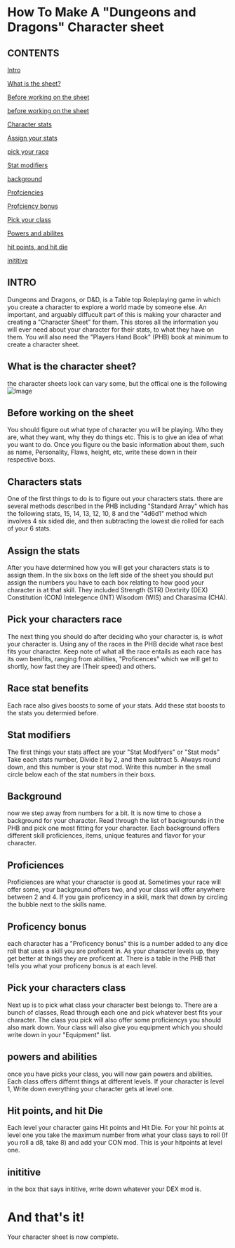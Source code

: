 # How To Make A "Dungeons and Dragons" Character sheet

## CONTENTS
[Intro](https://github.com/Auleis/Project/blob/WIP/index.md#INTRO)

[What is the sheet?](https://github.com/Auleis/Project/blob/WIP/index.md#What-is-the-character-sheet?)

[Before working on the sheet](https://github.com/Auleis/Project/blob/WIP/index.md#before-working-on-the-sheet)

[before working on the sheet](https://github.com/Auleis/Project/blob/WIP/index.md#before-working-on-the-sheet)

[Character stats](https://github.com/Auleis/Project/blob/WIP/index.md#Character-stats)

[Assign your stats](https://github.com/Auleis/Project/blob/WIP/index.md#Assign-the-stats)

[pick your race](https://github.com/Auleis/Project/blob/WIP/index.md#Pick-your-characters-race)

[Stat modifiers](https://github.com/Auleis/Project/blob/WIP/index.md#Stat-modifiers)

[background](https://github.com/Auleis/Project/blob/WIP/index.md#Background)

[Profciencies](https://github.com/Auleis/Project/blob/WIP/index.md#Proficiences)

[Profciency bonus](https://github.com/Auleis/Project/blob/WIP/index.md#Profciency-bonus)

[Pick your class](https://github.com/Auleis/Project/blob/WIP/index.md#Pick-your-characters-class)

[Powers and abilites](https://github.com/Auleis/Project/blob/WIP/index.md#Powers-and-abilities)

[hit points, and hit die](https://github.com/Auleis/Project/blob/WIP/index.md#Hit-points,-and-hit-die)

[inititive](https://github.com/Auleis/Project/blob/WIP/index.md#inititive)

## INTRO
Dungeons and Dragons, or D&D, is a Table top Roleplaying game in which you create a character to explore a world made by someone else. An important, and arguably diffucult part of this is making your character and creating a "Character Sheet" for them. This stores all the information you will ever need about your character for their stats, to what they have on them.
You will also need the "Players Hand Book" (PHB) book at minimum to create a character sheet.

## What is the character sheet?
the character sheets look can vary some, but the offical one is the following
![Image](https://content.instructables.com/ORIG/F32/Y0FV/J8F5Q3W5/F32Y0FVJ8F5Q3W5.png?auto=webp&frame=1&width=1024&height=1024&fit=bounds&md=5a45ebe2850f9ab8d04792009d63d6a5)

## Before working on the sheet
You should figure out what type of character you will be playing. Who they are, what they want, why they do things etc. This is to give an idea of what you want to do.
Once you figure ou the basic information about them, such as name, Personality, Flaws, height, etc, write these down in their respective boxs.

## Characters stats
One of the first things to do is to figure out your characters stats. there are several methods described in the PHB including "Standard Array" which has the following stats, 15, 14, 13, 12, 10, 8 and the "4d6d1" method which involves 4 six sided die, and then subtracting the lowest die rolled for each of your 6 stats.

## Assign the stats
After you have determined how you will get your characters stats is to assign them. In the six boxs on the left side of the sheet you should put assign the numbers you have to each box relating to how good your character is at that skill. They included Strength (STR) Dextirity (DEX) Constitution (CON) Intelegence (INT) Wisodom (WIS) and Charasima (CHA).

## Pick your characters race
The next thing you should do after deciding who your character is, is *what* your character is. Using any of the races in the PHB decide what race best fits your character. Keep note of what all the race entails as each race has its own benifits, ranging from abilities, "Proficences" which we will get to shortly, how fast they are (Their speed) and others. 

## Race stat benefits
Each race also gives boosts to some of your stats. Add these stat boosts to the stats you determied before.

## Stat modifiers
The first things your stats affect are your "Stat Modifyers" or "Stat mods" Take each stats number, Divide it by 2, and then subtract 5. Always round down, and this number is your stat mod. Write this number in the small circle below each of the stat numbers in their boxs. 

## Background
now we step away from numbers for a bit. It is now time to chose a background for your character. Read through the list of backgrounds in the PHB and pick one most fitting for your character. Each background offers different skill proficiences, items, unique features and flavor for your character. 

## Proficiences
Proficiences are what your character is good at. Sometimes your race will offer some, your background offers two, and your class will offer anywhere between 2 and 4. If you gain proficency in a skill, mark that down by circling the bubble next to the skills name. 

## Proficency bonus
each character has a "Proficency bonus" this is a number added to any dice roll that uses a skill you are proficent in. As your character levels up, they get better at things they are proficent at. There is a table in the PHB that tells you what your proficeny bonus is at each level. 

## Pick your characters class
Next up is to pick what class your character best belongs to. There are a bunch of classes, Read through each one and pick whatever best fits your character. The class you pick will also offer some proficiencys you should also mark down. Your class will also give you equipment which you should write down in your "Equipment" list.

## powers and abilities
once you have picks your class, you will now gain powers and abilities. Each class offers differnt things at different levels. If your character is level 1, Write down everything your character gets at level one. 

## Hit points, and hit Die
Each level your character gains Hit points and Hit Die. For your hit points at level one you take the maximum number from what your class says to roll (If you roll a d8, take 8) and add your CON mod. This is your hitpoints at level one.

## inititive
in the box that says inititive, write down whatever your DEX mod is. 

# And that's it!
Your character sheet is now complete.
